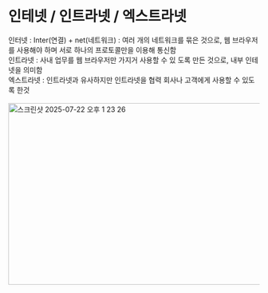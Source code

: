 <h1>인테넷 / 인트라넷 / 엑스트라넷</h1>
인터넷 : Inter(연결) + net(네트워크) : 여러 개의 네트워크를 묶은 것으로, 웹 브라우저를 사용해야 하며 서로 하나의 프로토콜만을 이용해 통신함<br>
인트라넷 : 사내 업무를 웹 브라우저만 가지거 사용할 수 있 도록 만든 것으로, 내부 인테넷을 의미함<br>
엑스트라넷 : 인트라넷과 유사하지만 인트라넷을 협력 회사나 고객에게 사용할 수 있도록 한것<br>
<br>
<img width="906" height="364" alt="스크린샷 2025-07-22 오후 1 23 26" src="https://github.com/user-attachments/assets/644021b2-ce58-45d7-9327-f69e22377472" />
